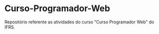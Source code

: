 # Curso-Programador-Web
Repositório referente as atividades do curso "Curso Programador Web" do IFRS.
